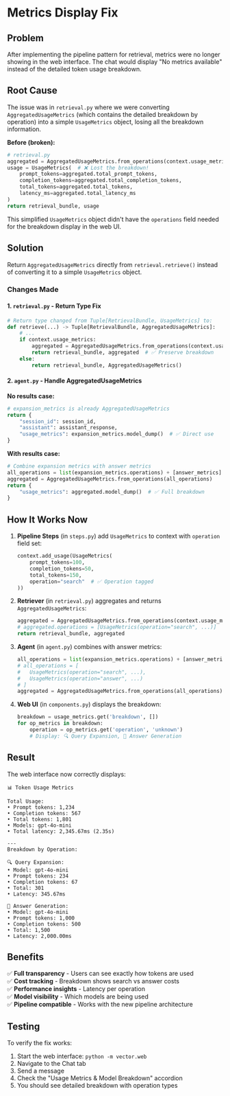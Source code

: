 # Metrics Display Fix

## Problem

After implementing the pipeline pattern for retrieval, metrics were no longer showing in the web interface. The chat would display "No metrics available" instead of the detailed token usage breakdown.

## Root Cause

The issue was in `retrieval.py` where we were converting `AggregatedUsageMetrics` (which contains the detailed breakdown by operation) into a simple `UsageMetrics` object, losing all the breakdown information.

**Before (broken):**
```python
# retrieval.py
aggregated = AggregatedUsageMetrics.from_operations(context.usage_metrics)
usage = UsageMetrics(  # ❌ Lost the breakdown!
    prompt_tokens=aggregated.total_prompt_tokens,
    completion_tokens=aggregated.total_completion_tokens,
    total_tokens=aggregated.total_tokens,
    latency_ms=aggregated.total_latency_ms
)
return retrieval_bundle, usage
```

This simplified `UsageMetrics` object didn't have the `operations` field needed for the breakdown display in the web UI.

## Solution

Return `AggregatedUsageMetrics` directly from `retrieval.retrieve()` instead of converting it to a simple `UsageMetrics` object.

### Changes Made

#### 1. `retrieval.py` - Return Type Fix
```python
# Return type changed from Tuple[RetrievalBundle, UsageMetrics] to:
def retrieve(...) -> Tuple[RetrievalBundle, AggregatedUsageMetrics]:
    # ...
    if context.usage_metrics:
        aggregated = AggregatedUsageMetrics.from_operations(context.usage_metrics)
        return retrieval_bundle, aggregated  # ✅ Preserve breakdown
    else:
        return retrieval_bundle, AggregatedUsageMetrics()
```

#### 2. `agent.py` - Handle AggregatedUsageMetrics

**No results case:**
```python
# expansion_metrics is already AggregatedUsageMetrics
return {
    "session_id": session_id,
    "assistant": assistant_response,
    "usage_metrics": expansion_metrics.model_dump()  # ✅ Direct use
}
```

**With results case:**
```python
# Combine expansion metrics with answer metrics
all_operations = list(expansion_metrics.operations) + [answer_metrics]
aggregated = AggregatedUsageMetrics.from_operations(all_operations)
return {
    "usage_metrics": aggregated.model_dump()  # ✅ Full breakdown
}
```

## How It Works Now

1. **Pipeline Steps** (in `steps.py`) add `UsageMetrics` to context with `operation` field set:
   ```python
   context.add_usage(UsageMetrics(
       prompt_tokens=100,
       completion_tokens=50,
       total_tokens=150,
       operation="search"  # ✅ Operation tagged
   ))
   ```

2. **Retriever** (in `retrieval.py`) aggregates and returns `AggregatedUsageMetrics`:
   ```python
   aggregated = AggregatedUsageMetrics.from_operations(context.usage_metrics)
   # aggregated.operations = [UsageMetrics(operation="search", ...)]
   return retrieval_bundle, aggregated
   ```

3. **Agent** (in `agent.py`) combines with answer metrics:
   ```python
   all_operations = list(expansion_metrics.operations) + [answer_metrics]
   # all_operations = [
   #   UsageMetrics(operation="search", ...),
   #   UsageMetrics(operation="answer", ...)
   # ]
   aggregated = AggregatedUsageMetrics.from_operations(all_operations)
   ```

4. **Web UI** (in `components.py`) displays the breakdown:
   ```python
   breakdown = usage_metrics.get('breakdown', [])
   for op_metrics in breakdown:
       operation = op_metrics.get('operation', 'unknown')
       # Display: 🔍 Query Expansion, 💬 Answer Generation
   ```

## Result

The web interface now correctly displays:

```
📊 Token Usage Metrics

Total Usage:
• Prompt tokens: 1,234
• Completion tokens: 567
• Total tokens: 1,801
• Models: gpt-4o-mini
• Total latency: 2,345.67ms (2.35s)

---
Breakdown by Operation:

🔍 Query Expansion:
• Model: gpt-4o-mini
• Prompt tokens: 234
• Completion tokens: 67
• Total: 301
• Latency: 345.67ms

💬 Answer Generation:
• Model: gpt-4o-mini
• Prompt tokens: 1,000
• Completion tokens: 500
• Total: 1,500
• Latency: 2,000.00ms
```

## Benefits

✅ **Full transparency** - Users can see exactly how tokens are used  
✅ **Cost tracking** - Breakdown shows search vs answer costs  
✅ **Performance insights** - Latency per operation  
✅ **Model visibility** - Which models are being used  
✅ **Pipeline compatible** - Works with the new pipeline architecture  

## Testing

To verify the fix works:

1. Start the web interface: `python -m vector.web`
2. Navigate to the Chat tab
3. Send a message
4. Check the "Usage Metrics & Model Breakdown" accordion
5. You should see detailed breakdown with operation types
